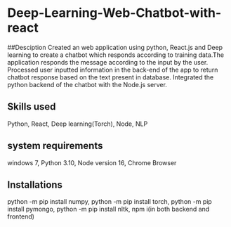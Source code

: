# Deep-Learning-Web-Chatbot-with-react
##Desciption
Created an web application using python, React.js and Deep learning to create a chatbot which responds according to
training data.The application responds the message according to the input by the user.
Processed user inputted information in the back-end of the app to return chatbot response based on the text present in
database.
Integrated the python backend of the chatbot with the Node.js server.


## Skills used
Python, React, Deep learning(Torch), Node, NLP


## system requirements
windows 7,
Python 3.10,
Node version 16,
Chrome Browser

## Installations
python -m pip install numpy,
python -m pip install torch,
python -m pip install pymongo,
python -m pip install nltk,
npm i(in both backend and frontend)
